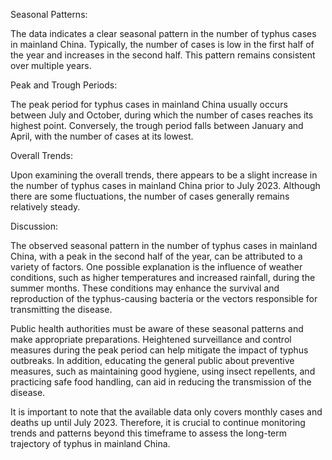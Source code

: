 Seasonal Patterns:

The data indicates a clear seasonal pattern in the number of typhus cases in mainland China. Typically, the number of cases is low in the first half of the year and increases in the second half. This pattern remains consistent over multiple years.

Peak and Trough Periods:

The peak period for typhus cases in mainland China usually occurs between July and October, during which the number of cases reaches its highest point. Conversely, the trough period falls between January and April, with the number of cases at its lowest.

Overall Trends:

Upon examining the overall trends, there appears to be a slight increase in the number of typhus cases in mainland China prior to July 2023. Although there are some fluctuations, the number of cases generally remains relatively steady.

Discussion:

The observed seasonal pattern in the number of typhus cases in mainland China, with a peak in the second half of the year, can be attributed to a variety of factors. One possible explanation is the influence of weather conditions, such as higher temperatures and increased rainfall, during the summer months. These conditions may enhance the survival and reproduction of the typhus-causing bacteria or the vectors responsible for transmitting the disease.

Public health authorities must be aware of these seasonal patterns and make appropriate preparations. Heightened surveillance and control measures during the peak period can help mitigate the impact of typhus outbreaks. In addition, educating the general public about preventive measures, such as maintaining good hygiene, using insect repellents, and practicing safe food handling, can aid in reducing the transmission of the disease.

It is important to note that the available data only covers monthly cases and deaths up until July 2023. Therefore, it is crucial to continue monitoring trends and patterns beyond this timeframe to assess the long-term trajectory of typhus in mainland China.